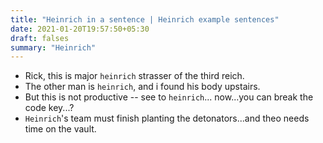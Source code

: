 ```yaml
---
title: "Heinrich in a sentence | Heinrich example sentences"
date: 2021-01-20T19:57:50+05:30
draft: falses
summary: "Heinrich"
---
```

- Rick, this is major `heinrich` strasser of the third reich.
- The other man is `heinrich`, and i found his body upstairs.
- But this is not productive -- see to `heinrich`... now...you can break the code key...?
- `Heinrich`'s team must finish planting the detonators...and theo needs time on the vault.
                 
